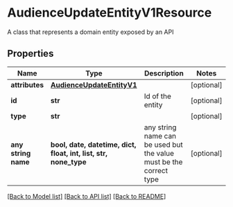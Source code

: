 # AudienceUpdateEntityV1Resource

A class that represents a domain entity exposed by an API

## Properties
Name | Type | Description | Notes
------------ | ------------- | ------------- | -------------
**attributes** | [**AudienceUpdateEntityV1**](AudienceUpdateEntityV1.md) |  | [optional] 
**id** | **str** | Id of the entity | [optional] 
**type** | **str** |  | [optional] 
**any string name** | **bool, date, datetime, dict, float, int, list, str, none_type** | any string name can be used but the value must be the correct type | [optional]

[[Back to Model list]](../README.md#documentation-for-models) [[Back to API list]](../README.md#documentation-for-api-endpoints) [[Back to README]](../README.md)


